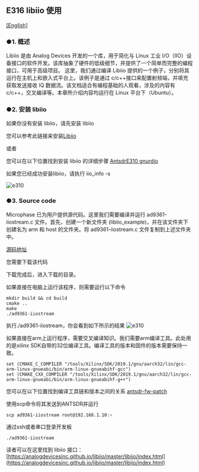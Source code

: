## E316 libiio 使用

[[English]](../../../../device_and_usage_manual/ANTSDR_E_Series_Module/ANTSDR_E316_Reference_Manual/AntsdrE316_libiio.html)

### ●1. 概述

Libiio 是由 Analog Devices 开发的一个库，用于简化与 Linux 工业 I/O（IIO）设备接口的软件开发。该库抽象了硬件的低级细节，并提供了一个简单而完整的编程接口，可用于高级项目。
这里，我们通过编译 Libiio 提供的一个例子，分别将其运行在主机上和嵌入式平台上。该例子是通过 c/c++接口来配置射频端，并填充获取发送接收 IQ 数据流。该文档适合有编程基础的人观看，涉及的内容有 c/c++，交叉编译等。本章所介绍内容均运行在 Linux 平台下（Ubuntu）。

### ●2. 安装 libiio

如果你没有安装 libiio，请先安装 libiio

您可以参考此链接来安装[Libiio](https://wiki.analog.com/resources/eval/user-guides/ad-fmcdaq2-ebz/software/linux/applications/libiio#:~:text=Libiio%20is%20a%20library%20that%20has%20been%20developed,of%20software%20interfacing%20Linux%20Industrial%20I%2FO%20%28IIO%29%20devices.)

或者

您可以在以下位置找到安装 libiio 的详细步骤 [AntsdrE310 gnurdio](./AntsdrE310_gnurdio_cn.md)


如果您已经成功安装libiio，请执行 iio_info -s

![e310](./ANTSDR_E310_Reference_Manual.assets/fmcomms_iio_info.png)

### ●3. Source code

Microphase 已为用户提供源代码。这里我们需要编译并运行 ad9361-iiostream.c 文件。首先，创建一个新文件夹 (libiio_example)，并在该文件夹下创建名为 arm 和 host 的文件夹。将 ad9361-iiostream.c 文件复制到上述文件夹中。

[源码地址](https://github.com/MicroPhase/antsdr_doc_en/tree/master/demo/iio)

您需要下载该代码

下载完成后，进入下载的目录。

如果直接在电脑上运行该程序，则需要运行以下命令

```
mkdir build && cd build
cmake ..
make
./ad9361-iiostream
```

执行./ad9361-iiostream，你会看到如下所示的结果
![e310](./ANTSDR_E310_Reference_Manual.assets/ad9361-iiosteam.png)

如果直接在arm上运行程序，需要交叉编译知识。我们需要arm编译工具。此处用的是xilinx SDK自带的32位编译工具。编译工具的版本和固件的版本需要保持一致。

```
set (CMAKE_C_COMPILER "/tools/Xilinx/SDK/2019.1/gnu/aarch32/lin/gcc-arm-linux-gnueabi/bin/arm-linux-gnueabihf-gcc")
set (CMAKE_CXX_COMPILER "/tools/Xilinx/SDK/2019.1/gnu/aarch32/lin/gcc-arm-linux-gnueabi/bin/arm-linux-gnueabihf-g++")

```
您可以在以下位置找到编译工具链和版本之间的关系 [antsdr-fw-patch](./Antsdr-fw-patch_cn.md)

使用scp命令将其发送到ANTSDR并运行

```
scp ad9361-iiostream root@192.168.1.10:~
```

通过ssh或者串口登录开发板

```
./ad9361-iiostream
```

读者可以在这里找到 libiio 接口：
[https://analogdevicesinc.github.io/libiio/master/libiio/index.html](https://analogdevicesinc.github.io/libiio/master/libiio/index.html)